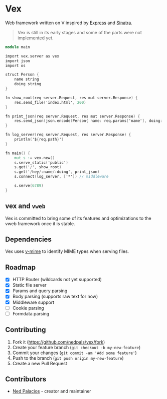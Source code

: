 # Vex
Web framework written on V inspired by [Express](https://expressjs.com/) and [Sinatra](https://sinatrarb.com).

> Vex is still in its early stages and some of the parts were not implemented yet.

```v
module main

import vex.server as vex
import json
import os

struct Person {
    name string
    doing string
}

fn show_root(req server.Request, res mut server.Response) {
    res.send_file('index.html', 200)  
}

fn print_json(req server.Request, res mut server.Response) {
    res.send_json(json.encode(Person{ name: req.params['name'], doing: req.params['doing'] }), 200)
}

fn log_server(req server.Request, res server.Response) {
    println('${req.path}')
}

fn main() {
    mut s := vex.new()
    s.serve_static('public')
    s.get('/', show_root)
    s.get('/hey/:name/:doing', print_json)
    s.connect(log_server, ['*']) // middleware

    s.serve(6789)
}
```

## vex and `vweb`
Vex is committed to bring some of its features and optimizations to the vweb framework once it is stable. 

## Dependencies
Vex uses [v-mime](https://github.com/nedpals/v-mime) to identify MIME types when serving files.

## Roadmap
- [x] HTTP Router (wildcards not yet supported)
- [x] Static file server
- [x] Params and query parsing
- [x] Body parsing (supports raw text for now)
- [x] Middleware support
- [ ] Cookie parsing
- [ ] Formdata parsing

## Contributing
1. Fork it (<https://github.com/nedpals/vex/fork>)
2. Create your feature branch (`git checkout -b my-new-feature`)
3. Commit your changes (`git commit -am 'Add some feature'`)
4. Push to the branch (`git push origin my-new-feature`)
5. Create a new Pull Request

<!-- ## License
[MIT](LICENSE) -->

## Contributors

- [Ned Palacios](https://github.com/nedpals) - creator and maintainer
